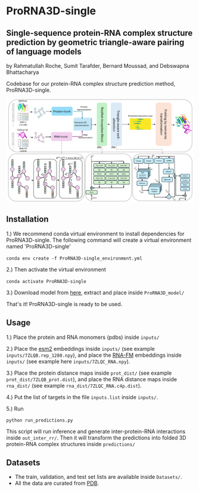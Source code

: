 # ProRNA3D-single

## Single-sequence protein-RNA complex structure prediction by geometric triangle-aware pairing of language models

by Rahmatullah Roche, Sumit Tarafder, Bernard Moussad, and Debswapna Bhattacharya

Codebase for our protein-RNA complex structure prediction method, ProRNA3D-single.

![Workflow](./workflow.png)

## Installation

1.) We recommend conda virtual environment to install dependencies for ProRNA3D-single. The following command will create a virtual environment named 'ProRNA3D-single'

`conda env create -f ProRNA3D-single_environment.yml`

2.) Then activate the virtual environment 

`conda activate ProRNA3D-single`

3.) Download model from [here](https://zenodo.org/records/11477127), extract and place inside `ProRNA3D_model/`

That's it! ProRNA3D-single is ready to be used.

## Usage

1.) Place the protein and RNA monomers (pdbs) inside `inputs/` 

2.) Place the [esm2](https://github.com/facebookresearch/esm) embeddings inside `inputs/` (see example `inputs/7ZLQB.rep_1280.npy`), and place the [RNA-FM](https://github.com/ml4bio/RNA-FM) embeddings inside `inputs/` (see example here `inputs/7ZLQC_RNA.npy`).

3.) Place the protein distance maps inside `prot_dist/` (see example `prot_dist/7ZLQB_prot.dist`), and place the RNA distance maps inside `rna_dist/` (see example `rna_dist/7ZLQC_RNA.c4p.dist`).

4.) Put the list of targets in the file `inputs.list` inside `inputs/`.

5.) Run

```
python run_predictions.py
```

This script will run inference and generate inter-protein-RNA interactions inside `out_inter_rr/`. Then it will transform the predictions into folded 3D protein-RNA complex structures inside `predictions/`

## Datasets
- The train, validation, and test set lists are available inside `Datasets/`.
- All the data are curated from [PDB](https://www.rcsb.org).
